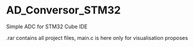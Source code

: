 # AD_Conversor_STM32
Simple ADC for STM32 Cube IDE


.rar contains all project files,
main.c is here only for visualisation proposes
